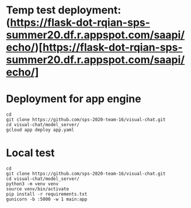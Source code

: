 # Temp test deployment: (https://flask-dot-rqian-sps-summer20.df.r.appspot.com/saapi/echo/)[https://flask-dot-rqian-sps-summer20.df.r.appspot.com/saapi/echo/]

# Deployment for app engine
```
cd
git clone https://github.com/sps-2020-team-16/visual-chat.git
cd visual-chat/model_server/
gcloud app deploy app.yaml
```

# Local test
```
cd
git clone https://github.com/sps-2020-team-16/visual-chat.git
cd visual-chat/model_server/
python3 -m venv venv
source venv/bin/activate
pip install -r requirements.txt
gunicorn -b :5000 -w 1 main:app
```

